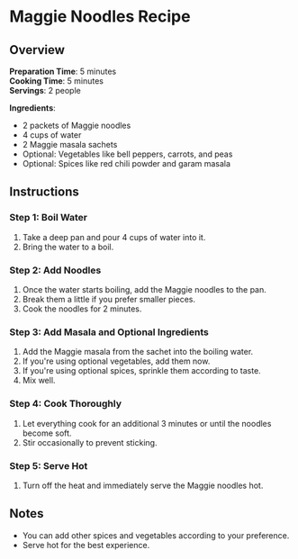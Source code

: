 # Maggie Noodles Recipe

## Overview

**Preparation Time**: 5 minutes  
**Cooking Time**: 5 minutes  
**Servings**: 2 people  

**Ingredients**:  
- 2 packets of Maggie noodles  
- 4 cups of water  
- 2 Maggie masala sachets  
- Optional: Vegetables like bell peppers, carrots, and peas  
- Optional: Spices like red chili powder and garam masala  

## Instructions

### Step 1: Boil Water

1. Take a deep pan and pour 4 cups of water into it.
2. Bring the water to a boil.

### Step 2: Add Noodles

1. Once the water starts boiling, add the Maggie noodles to the pan.
2. Break them a little if you prefer smaller pieces.
3. Cook the noodles for 2 minutes.

### Step 3: Add Masala and Optional Ingredients

1. Add the Maggie masala from the sachet into the boiling water.
2. If you're using optional vegetables, add them now.
3. If you're using optional spices, sprinkle them according to taste.
4. Mix well.

### Step 4: Cook Thoroughly

1. Let everything cook for an additional 3 minutes or until the noodles become soft.
2. Stir occasionally to prevent sticking.

### Step 5: Serve Hot

1. Turn off the heat and immediately serve the Maggie noodles hot.

## Notes

- You can add other spices and vegetables according to your preference.
- Serve hot for the best experience.

